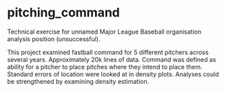 # pitching_command
Technical exercise for unnamed Major League Baseball organisation analysis position (unsuccessful).

This project examined fastball command for 5 different pitchers across several years. Approximately 20k lines of data.
Command was defined as ability for a pitcher to place pitches where they intend to place them. Standard errors of location were looked at in density plots.
Analyses could be strengthened by examining density estimation.
